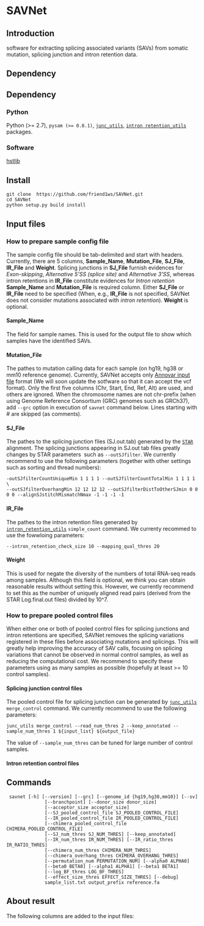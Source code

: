 # SAVNet

## Introduction

 software for extracting splicing associated variants (SAVs) from somatic mutation, splicing junction and intron retention data.

## Dependency

## Dependency

### Python

Python (>= 2.7), `pysam (>= 0.8.1)`, [`junc_utils`](https://github.com/friend1ws/junc_utils), [`intron retention_utils`](https://github.com/friend1ws/intron_retention_utils) packages.

### Software

[hstlib](http://www.htslib.org)

## Install 
```
git clone  https://github.com/friend1ws/SAVNet.git
cd SAVNet
python setup.py build install
```


## Input files

### How to prepare sample config file

The sample config file should be tab-delimited and start with headers.
Currently, there are 5 columns, **Sample_Name**, **Mutation_File**, **SJ_File**, **IR_File** and **Weight**.
Splicing junctions in **SJ_File** furnish evidences for *Exon-skipping*, *Alternative 5'SS (splice site)* and *Alternative 3'SS*,
whereas intron retentions in **IR_File** constitute evidences for *Intron retention*
**Sample_Name** and **Mutation_File** is required column.
Either **SJ_File** or **IR_File** need to be specified
(When, e.g., **IR_File** is not specified, SAVNet does not consider mutations associated with *intron retention*).
**Weight** is optional.

#### Sample_Name

The field for sample names. This is used for the output file to show which samples have the identified SAVs.

#### Mutation_File

The pathes to mutation calling data for each sample (on hg19, hg38 or mm10 reference genome). 
Currently, SAVNet accepts only [Annovar input file](http://annovar.openbioinformatics.org/en/latest/user-guide/input/) format
(We will soon update the sotfware so that it can accept the vcf format).
Only the first five columns (Chr, Start, End, Ref, Alt) are used, and others are ignored.
When the chromosome names are not chr-prefix (when using Genome Reference Consortium (GRC) genomes such as GRCh37), 
add `--grc` option in execution of `savnet` command below.
Lines starting with # are skipped (as comments).


#### SJ_File

The pathes to the splicing junction files (SJ.out.tab) generated by the [`STAR`](https://github.com/alexdobin/STAR) alignment.
The splicing junctions appearing in SJ.out tab files greatly changes by STAR parameters  such as `--outSJfilter`.
We currently recommend to use the following parameters (together with other settings such as sorting and thread numbers):
```
-outSJfilterCountUniqueMin 1 1 1 1 --outSJfilterCountTotalMin 1 1 1 1 \
--outSJfilterOverhangMin 12 12 12 12 --outSJfilterDistToOtherSJmin 0 0 0 0 --alignSJstitchMismatchNmax -1 -1 -1 -1 
```

#### IR_File

The pathes to the intron retention files generated by [`intron_retention_utils`](https://github.com/friend1ws/intron_retention_utils)
`simple_count` command. We currenty recommed to use the fowwloing parameters:
```
--intron_retention_check_size 10 --mapping_qual_thres 20
```

#### Weight

This is used for negate the diversity of the numbers of total RNA-seq reads among samples.
Although this field is optional, we think you can obtain reasonable results without setting this.
However, we currently recommend to set this as the number of uniquely aligned read pairs (derived from the STAR Log.final.out files) divided by 10^7.


### How to prepare pooled control files

When either one or both of pooled control files for splicing junctions and intron retentions are specified, 
SAVNet removes the splicing variations registered in these files before associating mutations and splicings.
This will greatly help improving the accuracy of SAV calls, 
focusing on splicing variations that cannot be observed in normal control samples, as well as reducing the computational cost.
We recommend to specify these parameters using as many samples as possible (hopefully at least >= 10 control samples).

#### Splicing junction control files

The pooled control file for splicing junction can be generated by [`junc_utils`](https://github.com/friend1ws/junc_utils) 
`merge_control` command. We currently recommend to use the following parameters:
```
junc_utils merge_control --read_num_thres 2 --keep_annotated --sample_num_thres 1 ${input_list} ${output_file}
```
The value of `--sample_num_thres` can be tuned for large number of control samples.


#### Intron retention control files


## Commands

```
 savnet [-h] [--version] [--grc] [--genome_id {hg19,hg38,mm10}] [--sv]
              [--branchpoint] [--donor_size donor_size]
              [--acceptor_size acceptor_size]
              [--SJ_pooled_control_file SJ_POOLED_CONTROL_FILE]
              [--IR_pooled_control_file IR_POOLED_CONTROL_FILE]
              [--chimera_pooled_control_file CHIMERA_POOLED_CONTROL_FILE]
              [--SJ_num_thres SJ_NUM_THRES] [--keep_annotated]
              [--IR_num_thres IR_NUM_THRES] [--IR_ratio_thres IR_RATIO_THRES]
              [--chimera_num_thres CHIMERA_NUM_THRES]
              [--chimera_overhang_thres CHIMERA_OVERHANG_THRES]
              [--permutation_num PERMUTATION_NUM] [--alpha0 ALPHA0]
              [--beta0 BETA0] [--alpha1 ALPHA1] [--beta1 BETA1]
              [--log_BF_thres LOG_BF_THRES]
              [--effect_size_thres EFFECT_SIZE_THRES] [--debug]
              sample_list.txt output_prefix reference.fa
```


## About result
The following columns are added to the input files:


